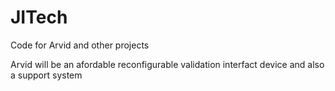 # JITech
Code for Arvid and other projects

Arvid will be an afordable reconfigurable validation interfact device   and also a support system

